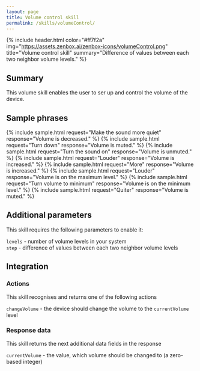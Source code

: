 ```yaml
---
layout: page
title: Volume control skill
permalink: /skills/volumeControl/
---
```


{% include header.html color="#ff7f2a" img="https://assets.zenbox.ai/zenbox-icons/volumeControl.png" title="Volume control skill" summary="Difference of values between each two neighbor volume levels." %}

## Summary
This volume skill enables the user to ser up and control the volume of the device. 

## Sample phrases
{% include sample.html request="Make the sound more quiet" response="Volume is decreased." %}
{% include sample.html request="Turn down" response="Volume is muted." %}
{% include sample.html request="Turn the sound on" response="Volume is unmuted." %}
{% include sample.html request="Louder" response="Volume is increased." %}
{% include sample.html request="More" response="Volume is increased." %}
{% include sample.html request="Louder" response="Volume is on the maximum level." %}
{% include sample.html request="Turn volume to minimum" response="Volume is on the minimum level." %}
{% include sample.html request="Quiter" response="Volume is muted." %}

## Additional parameters
This skill requires the following parameters to enable it:

`levels` - number of volume levels in your system  
`step` - difference of values between each two neighbor volume levels

## Integration
### Actions
This skill recognises and returns one of the following actions

`changeVolume` - the device should change the volume to the `currentVolume` level

### Response data
This skill returns the next additional data fields in the response

`currentVolume` - the value, which volume should be changed to (a zero-based integer)